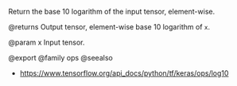Return the base 10 logarithm of the input tensor, element-wise.

@returns
    Output tensor, element-wise base 10 logarithm of `x`.

@param x Input tensor.

@export
@family ops
@seealso
+ <https://www.tensorflow.org/api_docs/python/tf/keras/ops/log10>
